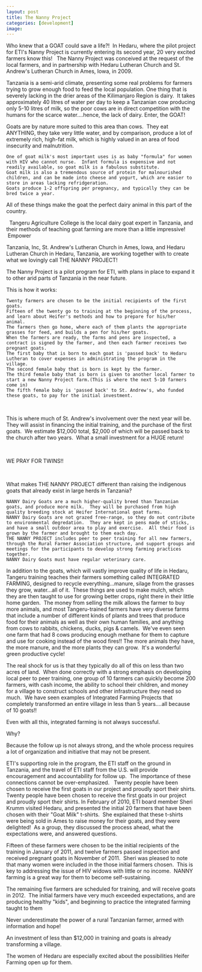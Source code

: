 ```yaml
---
layout: post
title: The Nanny Project
categories: [development]
image:
---
```


Who knew that a GOAT could save a life?! &nbsp;In Hedaru, where the pilot project for ETI's Nanny Project is currently entering its second year, 20 very excited farmers know this! &nbsp; The Nanny Project was conceived at the request of the local farmers, and in partnership with Hedaru Lutheran Church and St. Andrew's Lutheran Church in Ames, Iowa, in 2009. &nbsp;

Tanzania is a semi-arid climate, presenting some real problems for farmers trying to grow enough food to feed the local population. One thing that is severely lacking in the drier areas of the Kilimanjaro Region is dairy. &nbsp;It takes approximately 40 litres of water per day to keep a Tanzanian cow producing only 5-10 litres of milk, so the poor cows are in direct competition with the humans for the scarce water….hence, the lack of dairy. Enter, the GOAT!

Goats are by nature more suited to this area than cows.&nbsp; They eat ANYTHING, they take very little water, and by comparison, produce a lot of extremely rich, high-fat milk, which is highly valued in an area of food insecurity and malnutrition.

```
One of goat milk's most important uses is as baby "formula" for women with HIV who cannot nurse.  Infant formula is expensive and not readily available, so goat milk is a fabulous substitute.
Goat milk is also a tremendous source of protein for malnourished children, and can be made into cheese and yogurt, which are easier to store in areas lacking refridgeration.
Goats produce 1-2 offspring per pregnancy, and typically they can be bred twice a year.
```

All of these things make the goat the perfect dairy animal in this part of the country.

&nbsp; Tangeru Agriculture College is the local dairy goat expert in Tanzania, and their methods of teaching goat farming are more than a little impressive! &nbsp;Empower&nbsp;

Tanzania, Inc, St. Andrew's Lutheran Church in Ames, Iowa, and Hedaru Lutheran Church in Hedaru, Tanzania, are working together with to create what we lovingly call THE NANNY PROJECT!

The Nanny Project is a pilot program for ETI, with plans in place to expand it to other arid parts of Tanzania in the near future.

This is how it works:

```
Twenty farmers are chosen to be the initial recipients of the first goats.
Fifteen of the twenty go to training at the beginning of the process, and learn about Heifer's methods and how to prepare for his/her animal.
The farmers then go home, where each of them plants the appropriate grasses for feed, and builds a pen for his/her goats.
When the farmers are ready, the farms and pens are inspected, a contract is signed by the farmer, and then each farmer receives two pregnant goats.
The first baby that is born to each goat is 'passed back' to Hedaru Lutheran to cover expenses in administrating the program in the village.
The second female baby that is born is kept by the farmer.
The third female baby that is born is given to another local farmer to start a new Nanny Project farm.(This is where the next 5-10 farmers come in)
The fifth female baby is 'passed back' to St. Andrew's, who funded these goats, to pay for the initial investment.
```

&nbsp;

This is where much of St. Andrew's involvement over the next year will be.&nbsp; They will assist in financing the initial training, and the purchase of the first goats.&nbsp; We estimate $12,000 total, $2,000 of which will be passed back to the church after two years.&nbsp; What a small investment for a HUGE return!

&nbsp;

WE PRAY FOR TWINS!!

&nbsp;

What makes THE NANNY PROJECT different than raising the indigenous goats that already exist in large herds in Tanzania?

```
NANNY Dairy Goats are a much higher-quality breed than Tanzanian goats, and produce more milk.  They will be purchased from high quality breeding stock at Heifer International goat farms.
NANNY Dairy Goats are not grazed free-range, so they do not contribute to environmental degredation.  They are kept in pens made of sticks, and have a small outdoor area to play and exercise.  All their food is grown by the farmer and brought to them each day.
THE NANNY PROJECT includes peer to peer training for all new farmers, through the Rural Farmer Association structure, and support groups and meetings for the participants to develop strong farming practices together.
NANNY Dairy Goats must have regular veterinary care.
```

In addition to the goats, which will vastly improve quality of life in Hedaru, Tangeru training teaches their farmers something called INTEGRATED FARMING, designed to recycle everything…manure, silage from the grasses they grow, water…all of it.&nbsp; These things are used to make mulch, which they are then taught to use for growing better crops, right there in their little home garden.&nbsp; The money from selling the milk allows the farmer to buy more animals, and most Tangeru-trained farmers have very diverse farms that include a number of different kinds of plants and trees that produce food for their animals as well as their own human families, and anything from cows to rabbits, chickens, ducks, pigs & camels.&nbsp; We've even seen one farm that had 8 cows producing enough methane for them to capture and use for cooking instead of the wood fires!! The more animals they have, the more manure, and the more plants they can grow.&nbsp; It's a wonderful green productive cycle!

The real shock for us is that they typically do all of this on less than two acres of land.&nbsp; When done correctly with a strong emphasis on developing local peer to peer training, one group of 10 farmers can quickly become 200 farmers, with cash income, the ability to school their children, and money for a village to construct schools and other infrastructure they need so much.&nbsp; We have seen examples of Integrated Farming Projects that completely transformed an entire village in less than 5 years….all because of 10 goats!!

Even with all this, integrated farming is not always successful.

Why?

Because the follow up is not always strong, and the whole process requires a lot of organization and initiative that may not be present.

ETI's supporting role in the program, the ETI staff on the ground in Tanzania, and the travel of ETI staff from the U.S. will provide encouragement and accountability for follow up. &nbsp;The importance of these connections cannot be over-emphasized. &nbsp; Twenty people have been chosen to receive the first goats in our project and proudly sport their shirts. Twenty people have been chosen to receive the first goats in our project and proudly sport their shirts. In February of 2010, ETI board member Sheri Krumm visited Hedaru, and presented the initial 20 farmers that have been chosen with their "Goat Milk" t-shirts.&nbsp; She explained that these t-shirts were being sold in Ames to raise money for their goats, and they were delighted!&nbsp; As a group, they discussed the process ahead, what the expectations were, and answered questions.

Fifteen of these farmers were chosen to be the initial recipients of the training in January of 2011, and twelve farmers passed inspection and received pregnant goats in November of 2011.&nbsp; Sheri was pleased to note that many women were included in the those initial farmers chosen.&nbsp; This is key to addressing the issue of HIV widows with little or no income.&nbsp; NANNY farming is a great way for them to become self-sustaining.

The remaining five farmers are scheduled for training, and will receive goats in 2012. &nbsp;The initial farmers have very much exceeded expectations, and are producing healthy "kids", and beginning to practice the integrated farming taught to them

Never underestimate the power of a rural Tanzanian farmer, armed with information and hope!

An investment of less than $12,000 in training and goats is already transforming a village.

The women of Hedaru are especially excited about the possibilities Heifer Farming open up for them.
